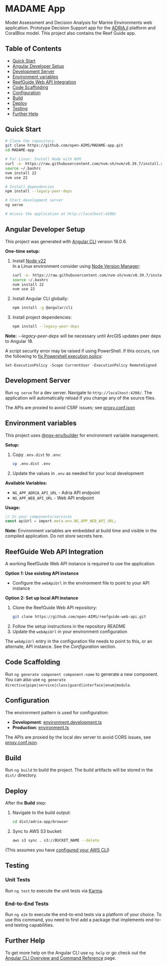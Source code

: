 # MADAME App

Model Assessment and Decision Analysis for Marine Environments web application.
Prototype Decision Support app for the [ADRIA.jl](https://github.com/open-AIMS/ADRIA.jl)
platform and CoralBlox model. This project also contains the Reef Guide app.

## Table of Contents

- [Quick Start](#quick-start)
- [Angular Developer Setup](#angular-developer-setup)
- [Development Server](#development-server)
- [Environment variables](#environment-variables)
- [ReefGuide Web API Integration](#reefguide-web-api-integration)
- [Code Scaffolding](#code-scaffolding)
- [Configuration](#configuration)
- [Build](#build)
- [Deploy](#deploy)
- [Testing](#testing)
- [Further Help](#further-help)

## Quick Start

```bash
# Clone the repository
git clone https://github.com/open-AIMS/MADAME-app.git
cd MADAME-app

# For Linux: Install Node with NVM
curl -o- https://raw.githubusercontent.com/nvm-sh/nvm/v0.39.7/install.sh | bash
source ~/.bashrc
nvm install 22
nvm use 22

# Install dependencies
npm install --legacy-peer-deps

# Start development server
ng serve

# Access the application at http://localhost:4200/
```

## Angular Developer Setup

This project was generated with [Angular CLI](https://github.com/angular/angular-cli)
version 18.0.6.

**One-time setup:**

1. Install [Node v22](https://nodejs.org/en/download/package-manager)\
   In a Linux environment consider using [Node Version Manager](https://github.com/nvm-sh/nvm):

   ```bash
   curl -o- https://raw.githubusercontent.com/nvm-sh/nvm/v0.39.7/install.sh | bash
   source ~/.bashrc
   nvm install 22
   nvm use 22
   ```

2. Install Angular CLI globally:

   ```bash
   npm install -g @angular/cli
   ```

3. Install project dependencies:
   ```bash
   npm install --legacy-peer-deps
   ```

**Note:** _--legacy-peer-deps_ will be necessary until ArcGIS updates peer deps to Angular 18.

A script security error may be raised if using PowerShell.
If this occurs, run the following to [fix Powershell execution policy](https://angular.dev/tools/cli/setup-local#powershell-execution-policy):

```shell
Set-ExecutionPolicy -Scope CurrentUser -ExecutionPolicy RemoteSigned
```

## Development Server

Run `ng serve` for a dev server. Navigate to `http://localhost:4200/`.
The application will automatically reload if you change any of the source files.

The APIs are proxied to avoid CSRF issues; see [proxy.conf.json](src/proxy.conf.json)

## Environment variables

This project uses [@ngx-env/builder](https://github.com/chihab/dotenv-run/tree/main/packages/angular) for environment variable management.

**Setup:**

1. Copy `.env.dist` to `.env`:
   ```bash
   cp .env.dist .env
   ```
2. Update the values in `.env` as needed for your local development

**Available Variables:**

- `NG_APP_ADRIA_API_URL` - Adria API endpoint
- `NG_APP_WEB_API_URL` - Web API endpoint

**Usage:**

```typescript
// In your components/services
const apiUrl = import.meta.env.NG_APP_WEB_API_URL;
```

**Note:** Environment variables are embedded at build time and visible in the compiled application. Do not store secrets here.

## ReefGuide Web API Integration

A working ReefGuide Web API instance is required to use the application.

**Option 1: Use existing API instance**

- Configure the `webApiUrl` in the environment file to point to your API instance

**Option 2: Set up local API instance**

1. Clone the ReefGuide Web API repository:
   ```bash
   git clone https://github.com/open-AIMS/reefguide-web-api.git
   ```
2. Follow the setup instructions in the repository README
3. Update the `webApiUrl` in your environment configuration

The `webApiUrl` entry in the configuration file needs to point to this, or an alternate,
API instance. See the _Configuration_ section.

## Code Scaffolding

Run `ng generate component component-name` to generate a new component. You can also use `ng generate directive|pipe|service|class|guard|interface|enum|module`.

## Configuration

The environment pattern is used for configuration:

- **Development**: [environment.development.ts](src/environments/environment.development.ts)
- **Production**: [environment.ts](src/environments/environment.ts)

The APIs are proxied by the local dev server to avoid CORS issues, see [proxy.conf.json](src/proxy.conf.json).

## Build

Run `ng build` to build the project. The build artifacts will be stored in the `dist/`
directory.

## Deploy

After the **Build** step:

1. Navigate to the build output:

   ```bash
   cd dist/adria-app/browser
   ```

2. Sync to AWS S3 bucket:
   ```bash
   aws s3 sync . s3://BUCKET_NAME --delete
   ```

(This assumes you have [configured your AWS CLI](https://docs.aws.amazon.com/cli/latest/userguide/getting-started-quickstart.html))

## Testing

### Unit Tests

Run `ng test` to execute the unit tests via [Karma](https://karma-runner.github.io).

### End-to-End Tests

Run `ng e2e` to execute the end-to-end tests via a platform of your choice. To use this
command, you need to first add a package that implements end-to-end testing capabilities.

## Further Help

To get more help on the Angular CLI use `ng help` or go check out the [Angular CLI Overview and Command Reference](https://angular.dev/tools/cli) page.
